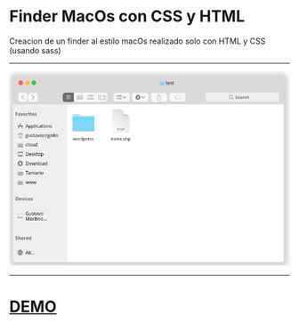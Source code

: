 <!-- header -->
# Finder MacOs con CSS y HTML

Creacion de un finder al estilo macOs realizado solo con HTML y CSS (usando sass)

---

![finder imagen](finder.png "finder")

---

# [DEMO](https://gac982.github.io/finder_mac_css/ "demo")
